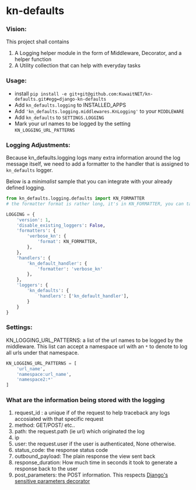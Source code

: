 # kn-defaults

### Vision:

This project shall contains 

1. A Logging helper module in the form of Middleware, Decorator, and a helper function
2. A Utility collection that can help with everyday tasks 



### Usage:

* install `pip install -e git+git@github.com:KuwaitNET/kn-defaults.git#egg=django-kn-defaults`
* Add `kn_defaults.logging` to INSTALLED_APPS
* Add `'kn_defaults.logging.middlewares.KnLogging'` to your `MIDDLEWARE`
* Add `kn_defaults` to `SETTINGS.LOGGING`
* Mark your url names to be logged by the setting `KN_LOGGING_URL_PATTERNS`

### Logging Adjustments:

Because kn_defaults.logging logs many extra information around the log message itself, 
we need to add a formatter to the handler that is assigned to `kn_defaults` logger.

Below is a _minimalist_ sample that you can integrate with your already defined logging.

```python
from kn_defaults.logging.defaults import KN_FORMATTER
# the formatter format is rather long, it's in KN_FORMATTER, you can take a look at it.

LOGGING = {
    'version': 1,
    'disable_existing_loggers': False,
    'formatters': {
        'verbose_kn': {
            'format': KN_FORMATTER,
        },
    },
    'handlers': {
        'kn_default_handler': {
            'formatter': 'verbose_kn'
        },
    },
    'loggers': {
        'kn_defaults': {
            'handlers': ['kn_default_handler'],
        }
    }
}

```

### Settings:

KN_LOGGING_URL_PATTERNS: a list of the url names to be logged by  the middleware. 
This list can accept a namespace url with an `*` to denote to log all urls under that namespace.
```python
KN_LOGGING_URL_PATTERNS = [
    'url_name',
    'namespace:url_name',
    'namespace2:*'
]

```

### What are the information being stored with the logging

1. request_id : a unique if of the request to help traceback any logs accosiated with that specific request
2. method: GET/POST/ etc..
3. path: the request.path (ie url) which originated the log
4. ip
5. user: the request.user if the user is authenticated, None otherwise.
6. status_code: the response status code
7. outbound_payload: The plain response the view sent back
8. response_duration: How much time in seconds it took to generate a response back to the user
9. post_parameters: the POST information. This respects [Django's sensitive parameters decorator](https://docs.djangoproject.com/en/3.0/howto/error-reporting/#django.views.decorators.debug.sensitive_post_parameters) 

